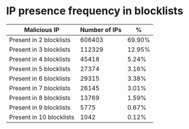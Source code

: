 # IP presence frequency in blocklists
| Malicious IP | Number of IPs | % |
|----|----|----|
| Present in 2 blocklists | 606403 | 69.90% |
| Present in 3 blocklists | 112329 | 12.95% |
| Present in 4 blocklists | 45418 | 5.24% |
| Present in 5 blocklists | 27374 | 3.16% |
| Present in 6 blocklists | 29315 | 3.38% |
| Present in 7 blocklists | 26145 | 3.01% |
| Present in 8 blocklists | 13769 | 1.59% |
| Present in 9 blocklists | 5775 | 0.67% |
| Present in 10 blocklists | 1042 | 0.12% |
